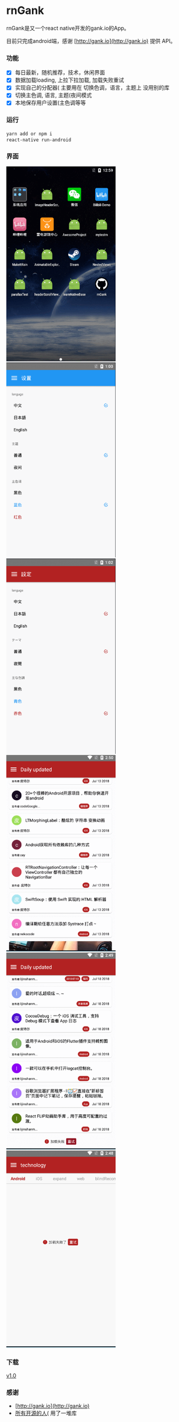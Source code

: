 # rnGank

rnGank是又一个react native开发的gank.io的App。

目前只完成android端，感谢 [http://gank.io](http://gank.io) 提供 API。
### 功能

 - [x] 每日最新，随机推荐，技术，休闲界面
 - [x] 数据加载loading, 上拉下拉加载, 加载失败重试
 - [x] 实现自己的分配器( 主要用在 切换色调，语言，主题上 没用别的库
 - [x] 切换主色调, 语言, 主题(夜间模式
 - [x] 本地保存用户设置(主色调等等
 
### 运行

    yarn add or npm i
    react-native run-android

### 界面

  <img width="290" style="display: inline-block" src="https://github.com/qw110946/rnGank/blob/master/src/others/imgs/r1.gif"/><img width="290" style="display: inline-block" src="https://github.com/qw110946/rnGank/blob/master/src/others/imgs/r2.gif"/><img width="290" style="display: inline-block" src="https://github.com/qw110946/rnGank/blob/master/src/others/imgs/r3.gif"/><img width="290" style="display: inline-block" src="https://github.com/qw110946/rnGank/blob/master/src/others/imgs/r4.gif"/><img width="290" style="display: inline-block" src="https://github.com/qw110946/rnGank/blob/master/src/others/imgs/r5.gif"/><img width="290" style="display: inline-block" src="https://github.com/qw110946/rnGank/blob/master/src/others/imgs/r6.gif"/>

### 下载

 [v1.0](http://daregashira.top/files/rnGank-v1.0.apk)

### 感谢

  * [http://gank.io](http://gank.io)
  * [所有开源的人](https://github.com/)( 用了一堆库